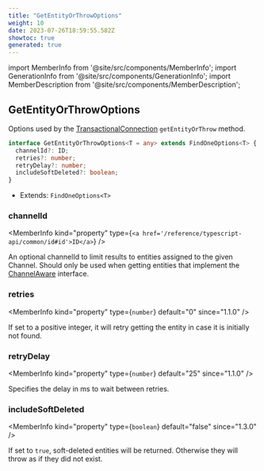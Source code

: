 ```yaml
---
title: "GetEntityOrThrowOptions"
weight: 10
date: 2023-07-26T18:59:55.582Z
showtoc: true
generated: true
---
```

<!-- This file was generated from the Vendure source. Do not modify. Instead, re-run the "docs:build" script -->
import MemberInfo from '@site/src/components/MemberInfo';
import GenerationInfo from '@site/src/components/GenerationInfo';
import MemberDescription from '@site/src/components/MemberDescription';


## GetEntityOrThrowOptions

<GenerationInfo sourceFile="packages/core/src/connection/types.ts" sourceLine="10" packageName="@vendure/core" />

Options used by the <a href='/reference/typescript-api/data-access/transactional-connection#transactionalconnection'>TransactionalConnection</a> `getEntityOrThrow` method.

```ts title="Signature"
interface GetEntityOrThrowOptions<T = any> extends FindOneOptions<T> {
  channelId?: ID;
  retries?: number;
  retryDelay?: number;
  includeSoftDeleted?: boolean;
}
```
* Extends: <code>FindOneOptions&#60;T&#62;</code>



<div className="members-wrapper">

### channelId

<MemberInfo kind="property" type={`<a href='/reference/typescript-api/common/id#id'>ID</a>`}   />

An optional channelId to limit results to entities assigned to the given Channel. Should
only be used when getting entities that implement the <a href='/reference/typescript-api/entities/interfaces#channelaware'>ChannelAware</a> interface.
### retries

<MemberInfo kind="property" type={`number`} default="0"  since="1.1.0"  />

If set to a positive integer, it will retry getting the entity in case it is initially not
found.
### retryDelay

<MemberInfo kind="property" type={`number`} default="25"  since="1.1.0"  />

Specifies the delay in ms to wait between retries.
### includeSoftDeleted

<MemberInfo kind="property" type={`boolean`} default="false"  since="1.3.0"  />

If set to `true`, soft-deleted entities will be returned. Otherwise they will
throw as if they did not exist.


</div>
